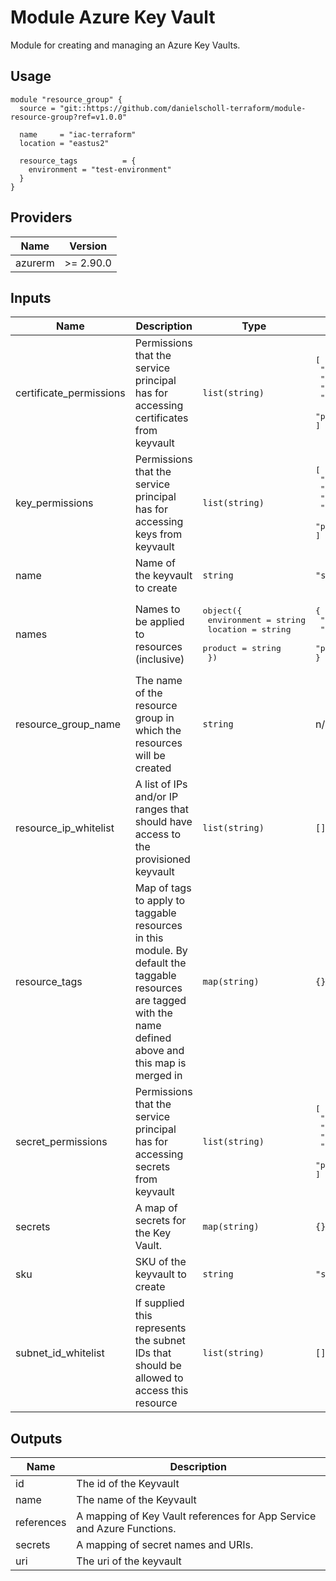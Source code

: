 # Module Azure Key Vault

Module for creating and managing an Azure Key Vaults.

## Usage

```
module "resource_group" {
  source = "git::https://github.com/danielscholl-terraform/module-resource-group?ref=v1.0.0"

  name     = "iac-terraform"
  location = "eastus2"

  resource_tags          = {
    environment = "test-environment"
  }
}
```

<!--- BEGIN_TF_DOCS --->
## Providers

| Name | Version |
|------|---------|
| azurerm | >= 2.90.0 |

## Inputs

| Name | Description | Type | Default | Required |
|------|-------------|------|---------|:-----:|
| certificate\_permissions | Permissions that the service principal has for accessing certificates from keyvault | `list(string)` | <pre>[<br>  "create",<br>  "delete",<br>  "get",<br>  "list",<br>  "purge"<br>]</pre> | no |
| key\_permissions | Permissions that the service principal has for accessing keys from keyvault | `list(string)` | <pre>[<br>  "create",<br>  "delete",<br>  "get",<br>  "list",<br>  "purge"<br>]</pre> | no |
| name | Name of the keyvault to create | `string` | `"spkeyvault"` | no |
| names | Names to be applied to resources (inclusive) | <pre>object({<br>    environment = string<br>    location    = string<br>    product     = string<br>  })</pre> | <pre>{<br>  "environment": "tf",<br>  "location": "eastus2",<br>  "product": "iac"<br>}</pre> | no |
| resource\_group\_name | The name of the resource group in which the resources will be created | `string` | n/a | yes |
| resource\_ip\_whitelist | A list of IPs and/or IP ranges that should have access to the provisioned keyvault | `list(string)` | `[]` | no |
| resource\_tags | Map of tags to apply to taggable resources in this module. By default the taggable resources are tagged with the name defined above and this map is merged in | `map(string)` | `{}` | no |
| secret\_permissions | Permissions that the service principal has for accessing secrets from keyvault | `list(string)` | <pre>[<br>  "set",<br>  "delete",<br>  "get",<br>  "list",<br>  "purge"<br>]</pre> | no |
| secrets | A map of secrets for the Key Vault. | `map(string)` | `{}` | no |
| sku | SKU of the keyvault to create | `string` | `"standard"` | no |
| subnet\_id\_whitelist | If supplied this represents the subnet IDs that should be allowed to access this resource | `list(string)` | `[]` | no |

## Outputs

| Name | Description |
|------|-------------|
| id | The id of the Keyvault |
| name | The name of the Keyvault |
| references | A mapping of Key Vault references for App Service and Azure Functions. |
| secrets | A mapping of secret names and URIs. |
| uri | The uri of the keyvault |
<!--- END_TF_DOCS --->

